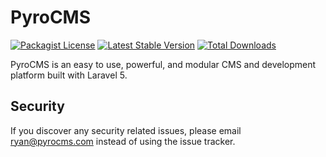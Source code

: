 # PyroCMS
[![Packagist License](https://poser.pugx.org/pyrocms/pyrocms/license.png)](http://choosealicense.com/licenses/mit/)
[![Latest Stable Version](https://poser.pugx.org/pyrocms/pyrocms/version.png)](https://packagist.org/packages/pyrocms/pyrocms)
[![Total Downloads](https://poser.pugx.org/pyrocms/pyrocms/d/total.png)](https://packagist.org/packages/pyrocms/pyrocms)

PyroCMS is an easy to use, powerful, and modular CMS and development platform built with Laravel 5.


## Security

If you discover any security related issues, please email ryan@pyrocms.com instead of using the issue tracker.
